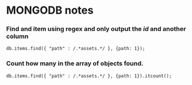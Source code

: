 # MONGODB notes

### Find and item using regex and only output the _id_ and another column
`db.items.find({ "path" : /.*assets.*/ }, {path: 1});`

### Count how many in the array of objects found.
`db.items.find({ "path" : /.*assets.*/ }, {path: 1}).itcount();`
